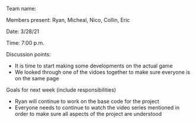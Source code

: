 Team name:

Members present: Ryan, Micheal, Nico, Collin, Eric

Date: 3/28/21

Time: 7:00 p.m.

Discussion points:
* It is time to start making some developments on the actual game
* We looked through one of the vidoes together to make sure everyone is on the same page

Goals for next week (include responsibilities)
* Ryan will continue to work on the base code for the project
* Everyone needs to continue to watch the video series mentioned in order to make sure all aspects of the project are understood
